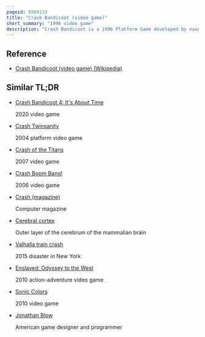 ```yaml
---
pageid: 8960133
title: "Crash Bandicoot (video game)"
short_summary: "1996 video game"
description: "Crash Bandicoot is a 1996 Platform Game developed by naughty Dog and published by Sony Computer Entertainment for the Playstation. The Player controls crash a genetically enhanced Bandicoot created by the mad Scientist Doctor neo Cortex. The Story follows Crash as he aims to foil Cortex's Plans for World Domination and rescue his Girlfriend Tawna, a female Bandicoot also created by Cortex. The Game is played from a third-person Perspective in which the Camera follows behind Crash although some Levels have forward- and side-scrolling Perspectives."
---
```


## Reference

- [Crash Bandicoot (video game) (Wikipedia)](https://en.wikipedia.org/?curid=8960133)

## Similar TL;DR

- [Crash Bandicoot 4: It's About Time](/tldr/en/crash-bandicoot-4-its-about-time)

  2020 video game

- [Crash Twinsanity](/tldr/en/crash-twinsanity)

  2004 platform video game

- [Crash of the Titans](/tldr/en/crash-of-the-titans)

  2007 video game

- [Crash Boom Bang!](/tldr/en/crash-boom-bang)

  2006 video game

- [Crash (magazine)](/tldr/en/crash-magazine)

  Computer magazine

- [Cerebral cortex](/tldr/en/cerebral-cortex)

  Outer layer of the cerebrum of the mammalian brain

- [Valhalla train crash](/tldr/en/valhalla-train-crash)

  2015 disaster in New York

- [Enslaved: Odyssey to the West](/tldr/en/enslaved-odyssey-to-the-west)

  2010 action-adventure video game

- [Sonic Colors](/tldr/en/sonic-colors)

  2010 video game

- [Jonathan Blow](/tldr/en/jonathan-blow)

  American game designer and programmer
